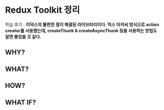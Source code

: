 # Redux Toolkit 정리

학습 후기 : **리덕스의 불편한 점이 해결된 라이브러리이다. 막스 아저씨 방식으로 action creator를 사용했는데, createThunk & createAsyncThunk 등을 사용하는 방법도 알면 좋았을 것 같다.**

## WHY?

## WHAT?

## HOW?

## WHAT IF?
